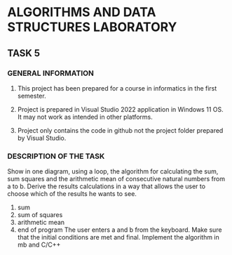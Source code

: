 # ALGORITHMS AND DATA STRUCTURES LABORATORY

## TASK 5

### GENERAL INFORMATION

1. This project has been prepared for a course in informatics in the first semester.

2. Project is prepared in Visual Studio 2022 application in Windows 11 OS. It may not work as intended in other platforms.

3. Project only contains the code in github not the project folder prepared by Visual Studio.

### DESCRIPTION OF THE TASK

Show in one diagram, using a loop, the algorithm for calculating the sum, sum
squares and the arithmetic mean of consecutive natural numbers from a to b. Derive the results
calculations in a way that allows the user to choose which of the results he wants to see.
1. sum
2. sum of squares
3. arithmetic mean
4. end of program
The user enters a and b from the keyboard. Make sure that the initial conditions are met
and final. Implement the algorithm in mb and C/C++
